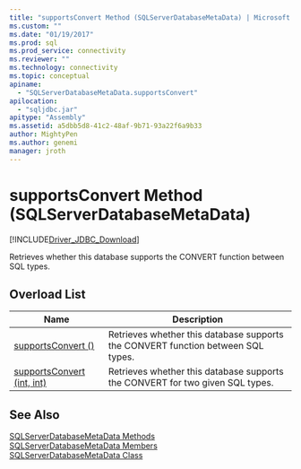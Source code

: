```yaml
---
title: "supportsConvert Method (SQLServerDatabaseMetaData) | Microsoft Docs"
ms.custom: ""
ms.date: "01/19/2017"
ms.prod: sql
ms.prod_service: connectivity
ms.reviewer: ""
ms.technology: connectivity
ms.topic: conceptual
apiname: 
  - "SQLServerDatabaseMetaData.supportsConvert"
apilocation: 
  - "sqljdbc.jar"
apitype: "Assembly"
ms.assetid: a5dbb5d8-41c2-48af-9b71-93a22f6a9b33
author: MightyPen
ms.author: genemi
manager: jroth
---
```

# supportsConvert Method (SQLServerDatabaseMetaData)
[!INCLUDE[Driver_JDBC_Download](../../../includes/driver_jdbc_download.md)]

  Retrieves whether this database supports the CONVERT function between SQL types.  
  
## Overload List  
  
|Name|Description|  
|----------|-----------------|  
|[supportsConvert ()](../../../connect/jdbc/reference/supportsconvert-method.md)|Retrieves whether this database supports the CONVERT function between SQL types.|  
|[supportsConvert (int, int)](../../../connect/jdbc/reference/supportsconvert-method-int-int.md)|Retrieves whether this database supports the CONVERT for two given SQL types.|  
  
## See Also  
 [SQLServerDatabaseMetaData Methods](../../../connect/jdbc/reference/sqlserverdatabasemetadata-methods.md)   
 [SQLServerDatabaseMetaData Members](../../../connect/jdbc/reference/sqlserverdatabasemetadata-members.md)   
 [SQLServerDatabaseMetaData Class](../../../connect/jdbc/reference/sqlserverdatabasemetadata-class.md)  
  
  

